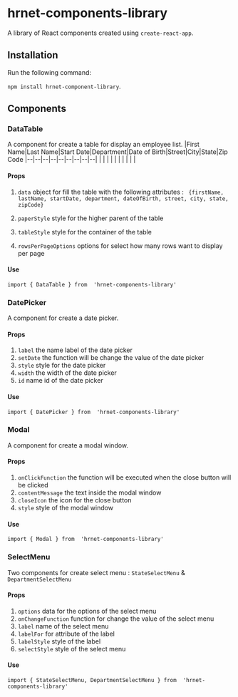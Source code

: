 # hrnet-components-library

A library of React components created using `create-react-app`.

  

## Installation

Run the following command:

`npm install hrnet-component-library`.

## Components

### DataTable
 A component for create a table for display an employee list.
|First Name|Last Name|Start Date|Department|Date of Birth|Street|City|State|Zip Code
|--|--|--|--|--|--|--|--|--|
|  |  |  |  |  |  |  |  |  |
#### Props

 1. `data` object for fill the table with the following attributes : 
	` {firstName, lastName, startDate, department, dateOfBirth, street, city, state, zipCode}`
	
 2. `paperStyle` style for the higher parent of the table
 
 3. `tableStyle` style for the container of the table

4. `rowsPerPageOptions` options for select how many rows want to display per page

#### Use

    import { DataTable } from  'hrnet-components-library'

### DatePicker
A component for create a date picker.
#### Props

 1. `label` the name label of the date picker
 2. `setDate` the function will be change the value of the date picker
 3. `style` style for the date picker
 4. `width` the width of the date picker
 5. `id` name id of the date picker

#### Use

    import { DatePicker } from  'hrnet-components-library'

### Modal
A component for create a modal window.
#### Props

 1. `onClickFunction` the function will be executed when the close button will be clicked
 2. `contentMessage` the text inside the modal window
 3. `closeIcon` the icon for the close button
 4. `style` style of the modal window

#### Use

    import { Modal } from  'hrnet-components-library'

### SelectMenu
Two components for create select menu : `StateSelectMenu` & `DepartmentSelectMenu`
#### Props

 1. `options` data for the options of the select menu
 2. `onChangeFunction` function for change the value of the select menu
 3. `label` name of the select menu
 4. `labelFor` for attribute of the label
 5. `labelStyle` style of the label
 6. `selectStyle` style of the select menu

#### Use

    import { StateSelectMenu, DepartmentSelectMenu } from  'hrnet-components-library'
